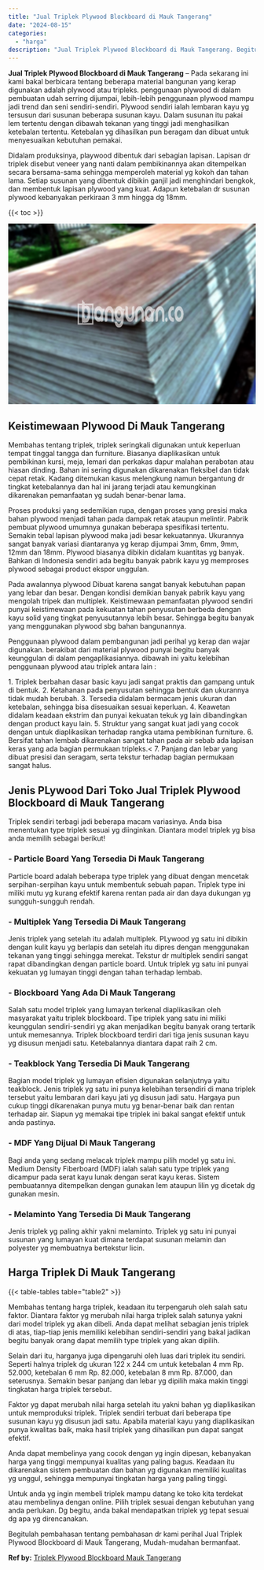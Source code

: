 ```yaml
---
title: "Jual Triplek Plywood Blockboard di Mauk Tangerang"
date: "2024-08-15"
categories: 
  - "harga"
description: "Jual Triplek Plywood Blockboard di Mauk Tangerang. Begitulah pembahasan tentang pembahasan dr kami perihal Jual Triplek Plywood Blockboard di Mauk Tangerang,..."
---
```


**Jual Triplek Plywood Blockboard di Mauk Tangerang** – Pada sekarang ini kami bakal berbicara tentang beberapa material bangunan yang kerap digunakan adalah plywood atau tripleks. penggunaan plywood di dalam pembuatan udah serring dijumpai, lebih-lebih penggunaan plywood mampu jadi trend dan seni sendiri-sendiri. Plywood sendiri ialah lembaran kayu yg tersusun dari susunan beberapa susunan kayu. Dalam susunan itu pakai lem tertentu dengan dibawah tekanan yang tinggi jadi menghasilkan ketebalan tertentu. Ketebalan yg dihasilkan pun beragam dan dibuat untuk menyesuaikan kebutuhan pemakai.

Didalam produksinya, playwood dibentuk dari sebagian lapisan. Lapisan dr triplek disebut veneer yang nanti dalam pembikinannya akan ditempelkan secara bersama-sama sehingga memperoleh material yg kokoh dan tahan lama. Setiap susunan yang dibentuk dibikin ganjil jadi menghindari bengkok, dan membentuk lapisan plywood yang kuat. Adapun ketebalan dr susunan plywood kebanyakan perkiraan 3 mm hingga dg 18mm.

{{< toc >}}

![Jual Triplek Plywood Blockboard di Mauk Tangerang](/images/jual-triplek-murah-09.png)

## Keistimewaan Plywood Di Mauk Tangerang

Membahas tentang triplek, triplek seringkali digunakan untuk keperluan tempat tinggal tangga dan furniture. Biasanya diaplikasikan untuk pembikinan kursi, meja, lemari dan perkakas dapur malahan perabotan atau hiasan dinding. Bahan ini sering digunakan dikarenakan fleksibel dan tidak cepat retak. Kadang ditemukan kasus melengkung namun bergantung dr tingkat ketebalannya dan hal ini jarang terjadi atau kemungkinan dikarenakan pemanfaatan yg sudah benar-benar lama.

Proses produksi yang sedemikian rupa, dengan proses yang presisi maka bahan plywood menjadi tahan pada dampak retak ataupun melintir. Pabrik pembuat plywood umumnya gunakan beberapa spesifikasi tertentu. Semakin tebal lapisan plywood maka jadi besar kekuatannya. Ukurannya sangat banyak variasi diantaranya yg kerap dijumpai 3mm, 6mm, 9mm, 12mm dan 18mm. Plywood biasanya dibikin didalam kuantitas yg banyak. Bahkan di Indonesia sendiri ada begitu banyak pabrik kayu yg memproses plywood sebagai product ekspor unggulan.

Pada awalannya plywood Dibuat karena sangat banyak kebutuhan papan yang lebar dan besar. Dengan kondisi demikian banyak pabrik kayu yang mengolah tripek dan multiplek. Keistimewaan pemanfaatan plywood sendiri punyai keistimewaan pada kekuatan tahan penyusutan berbeda dengan kayu solid yang tingkat penyusutannya lebih besar. Sehingga begitu banyak yang menggunakan plywood sbg bahan bangunannya.

Penggunaan plywood dalam pembangunan jadi perihal yg kerap dan wajar digunakan. berakibat dari material plywood punyai begitu banyak keunggulan di dalam pengaplikasiannya. dibawah ini yaitu kelebihan penggunaan plywood atau triplek antara lain :

1\. Triplek berbahan dasar basic kayu jadi sangat praktis dan gampang untuk di bentuk. 2. Ketahanan pada penyusutan sehingga bentuk dan ukurannya tidak mudah berubah. 3. Tersedia didalam bermacam jenis ukuran dan ketebalan, sehingga bisa disesuaikan sesuai keperluan. 4. Keawetan didalam keadaan ekstrim dan punyai kekuatan tekuk yg lain dibandingkan dengan product kayu lain. 5. Struktur yang sangat kuat jadi yang cocok dengan untuk diaplikasikan terhadap rangka utama pembikinan furniture. 6. Bersifat tahan lembab dikarenakan sangat tahan pada air sebab ada lapisan keras yang ada bagian permukaan tripleks.< 7. Panjang dan lebar yang dibuat presisi dan seragam, serta tekstur terhadap bagian permukaan sangat halus.

## Jenis PLywood Dari Toko Jual Triplek Plywood Blockboard di Mauk Tangerang

Triplek sendiri terbagi jadi beberapa macam variasinya. Anda bisa menentukan type triplek sesuai yg diinginkan. Diantara model triplek yg bisa anda memilih sebagai berikut!

### \- Particle Board Yang Tersedia Di Mauk Tangerang

Particle board adalah beberapa type triplek yang dibuat dengan mencetak serpihan-serpihan kayu untuk membentuk sebuah papan. Triplek type ini miliki mutu yg kurang efektif karena rentan pada air dan daya dukungan yg sungguh-sungguh rendah.

### \- Multiplek Yang Tersedia Di Mauk Tangerang

Jenis triplek yang setelah itu adalah multiplek. PLywood yg satu ini dibikin dengan kulit kayu yg berlapis dan setelah itu dipres dengan menggunakan tekanan yang tinggi sehingga merekat. Tekstur dr multiplek sendiri sangat rapat dibandingkan dengan particle board. Untuk triplek yg satu ini punyai kekuatan yg lumayan tinggi dengan tahan terhadap lembab.

### \- Blockboard Yang Ada Di Mauk Tangerang

Salah satu model triplek yang lumayan terkenal diaplikasikan oleh masyarakat yaitu triplek blockboard. Tipe triplek yang satu ini miliki keunggulan sendiri-sendiri yg akan menjadikan begitu banyak orang tertarik untuk memesannya. Triplek blockboard terdiri dari tiga jenis susunan kayu yg disusun menjadi satu. Ketebalannya diantara dapat raih 2 cm.

### \- Teakblock Yang Tersedia Di Mauk Tangerang

Bagian model triplek yg lumayan efisien digunakan selanjutnya yaitu teakblock. Jenis triplek yg satu ini punya kelebihan tersendiri di mana triplek tersebut yaitu lembaran dari kayu jati yg disusun jadi satu. Hargaya pun cukup tinggi dikarenakan punya mutu yg benar-benar baik dan rentan terhadap air. Siapun yg memakai tipe triplek ini bakal sangat efektif untuk anda pastinya.

### \- MDF Yang Dijual Di Mauk Tangerang

Bagi anda yang sedang melacak triplek mampu pilih model yg satu ini. Medium Density Fiberboard (MDF) ialah salah satu type triplek yang dicampur pada serat kayu lunak dengan serat kayu keras. Sistem pembuatannya ditempelkan dengan gunakan lem ataupun lilin yg dicetak dg gunakan mesin.

### \- Melaminto Yang Tersedia Di Mauk Tangerang

Jenis triplek yg paling akhir yakni melaminto. Triplek yg satu ini punyai susunan yang lumayan kuat dimana terdapat susunan melamin dan polyester yg membuatnya bertekstur licin.

## Harga Triplek Di Mauk Tangerang

{{< table-tables table="table2" >}}

Membahas tentang harga triplek, keadaan itu terpengaruh oleh salah satu faktor. Diantara faktor yg merubah nilai harga triplek salah satunya yakni dari model triplek yg akan dibeli. Anda dapat melihat sebagian jenis triplek di atas, tiap-tiap jenis memiliki kelebihan sendiri-sendiri yang bakal jadikan begitu banyak orang dapat memilih type triplek yang akan dipilih.

Selain dari itu, harganya juga dipengaruhi oleh luas dari triplek itu sendiri. Seperti halnya triplek dg ukuran 122 x 244 cm untuk ketebalan 4 mm Rp. 52.000, ketebalan 6 mm Rp. 82.000, ketebalan 8 mm Rp. 87.000, dan seterusnya. Semakin besar panjang dan lebar yg dipilih maka makin tinggi tingkatan harga triplek tersebut.

Faktor yg dapat merubah nilai harga setelah itu yakni bahan yg diaplikasikan untuk memproduksi triplek. Triplek sendiri terbuat dari beberapa tipe susunan kayu yg disusun jadi satu. Apabila material kayu yang diaplikasikan punya kwalitas baik, maka hasil triplek yang dihasilkan pun dapat sangat efektif.

Anda dapat membelinya yang cocok dengan yg ingin dipesan, kebanyakan harga yang tinggi mempunyai kualitas yang paling bagus. Keadaan itu dikarenakan sistem pembuatan dan bahan yg digunakan memiliki kualitas yg unggul, sehingga mempunyai tingkatan harga yang paling tinggi.

Untuk anda yg ingin membeli triplek mampu datang ke toko kita terdekat atau membelinya dengan online. Pilih triplek sesuai dengan kebutuhan yang anda perlukan. Dg begitu, anda bakal mendapatkan triplek yg tepat sesuai dg apa yg direncanakan.

Begitulah pembahasan tentang pembahasan dr kami perihal Jual Triplek Plywood Blockboard di Mauk Tangerang, Mudah-mudahan bermanfaat.

**Ref by:** [Triplek Plywood Blockboard Mauk Tangerang](https://id.wikipedia.org/wiki/Triplek)
